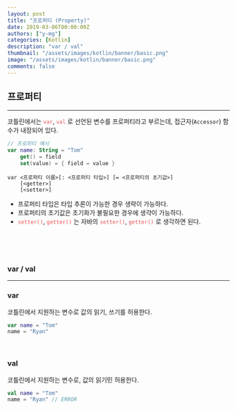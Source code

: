 ```yaml
---
layout: post
title: "프로퍼티 (Property)"
date: 2019-03-06T00:00:00Z
authors: ["y-mg"]
categories: [Kotlin]
description: "var / val"
thumbnail: "/assets/images/kotlin/banner/basic.png"
image: "/assets/images/kotlin/banner/basic.png"
comments: false
---
```


## 프로퍼티
***
코틀린에서는 <code style="color: #eb5657;">var</code>, <code style="color: #eb5657;">val</code> 로 선언된 변수를 프로퍼티라고 부르는데, 접근자(`Accessor`) 함수가 내장되어 있다.
<br/>

```kotlin
// 프로퍼티 예시
var name: String = "Tom"
    get() = field
    set(value) = { field = value }
```

```
var <프로퍼티 이름>[: <프로퍼티 타입>] [= <프로퍼티의 초기값>]
    [<getter>]
    [<setter>]
```
- 프로퍼티 타입은 타입 추론이 가능한 경우 생략이 가능하다.
- 프로퍼티의 초기값은 초기화가 불필요한 경우에 생갹이 가능하다.
- <code style="color: #eb5657;">setter()</code>, <code style="color: #eb5657;">getter()</code> 는 자바의 <code style="color: #eb5657;">setter()</code>, <code style="color: #eb5657;">getter()</code> 로 생각하면 된다.
<br/>
<br/>
<br/>



### var / val
***
### var
코틀린에서 지원하는 변수로 값의 읽기, 쓰기를 허용한다.
<br/>

```kotlin
var name = "Tom"
name = "Ryan"
```
<br/>

### val
코틀린에서 지원하는 변수로, 값의 읽기민 허용한다.
<br/>

```kotlin
val name = "Tom"
name = "Ryan" // ERROR
```